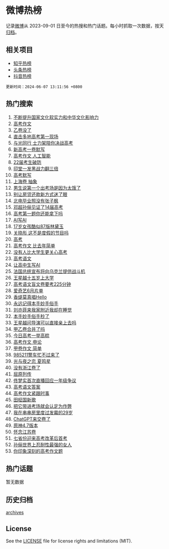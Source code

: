 # 微博热榜

记录[微博](https://www.weibo.com)从 2023-09-01 日至今的热搜和热门话题。每小时抓取一次数据，按天[归档](archives)。

## 相关项目

- [知乎热榜](https://github.com/hotarchive/zhihu)
- [头条热榜](https://github.com/hotarchive/toutiao)
- [抖音热榜](https://github.com/hotarchive/douyin)


`更新时间：2024-06-07 13:11:56 +0800`

## 热门搜索

1. [不断提升国家文化软实力和中华文化影响力](https://m.weibo.cn/search?containerid=100103type%3D1%26t%3D10%26q%3D%23%E4%B8%8D%E6%96%AD%E6%8F%90%E5%8D%87%E5%9B%BD%E5%AE%B6%E6%96%87%E5%8C%96%E8%BD%AF%E5%AE%9E%E5%8A%9B%E5%92%8C%E4%B8%AD%E5%8D%8E%E6%96%87%E5%8C%96%E5%BD%B1%E5%93%8D%E5%8A%9B%23&stream_entry_id=51&isnewpage=1&extparam=seat%3D1%26cate%3D10103%26q%3D%2523%25E4%25B8%258D%25E6%2596%25AD%25E6%258F%2590%25E5%258D%2587%25E5%259B%25BD%25E5%25AE%25B6%25E6%2596%2587%25E5%258C%2596%25E8%25BD%25AF%25E5%25AE%259E%25E5%258A%259B%25E5%2592%258C%25E4%25B8%25AD%25E5%258D%258E%25E6%2596%2587%25E5%258C%2596%25E5%25BD%25B1%25E5%2593%258D%25E5%258A%259B%2523%26pos%3D0%26filter_type%3Drealtimehot%26dgr%3D0%26c_type%3D51%26stream_entry_id%3D51%26display_time%3D1717737115%26pre_seqid%3D171773711509404143214)
1. [高考作文](https://m.weibo.cn/search?containerid=100103type%3D1%26t%3D10%26q%3D%23%E9%AB%98%E8%80%83%E4%BD%9C%E6%96%87%23&stream_entry_id=31&isnewpage=1&extparam=seat%3D1%26q%3D%2523%25E9%25AB%2598%25E8%2580%2583%25E4%25BD%259C%25E6%2596%2587%2523%26dgr%3D0%26c_type%3D31%26flag%3D4%26cate%3D5001%26realpos%3D1%26pos%3D0%26lcate%3D5001%26stream_entry_id%3D31%26filter_type%3Drealtimehot%26band_rank%3D1%26display_time%3D1717737115%26pre_seqid%3D171773711509404143214)
1. [乙卷没了](https://m.weibo.cn/search?containerid=100103type%3D1%26t%3D10%26q%3D%E4%B9%99%E5%8D%B7%E6%B2%A1%E4%BA%86&stream_entry_id=31&isnewpage=1&extparam=seat%3D1%26q%3D%25E4%25B9%2599%25E5%258D%25B7%25E6%25B2%25A1%25E4%25BA%2586%26dgr%3D0%26c_type%3D31%26flag%3D1%26cate%3D5001%26realpos%3D2%26pos%3D1%26lcate%3D5001%26stream_entry_id%3D31%26filter_type%3Drealtimehot%26band_rank%3D2%26display_time%3D1717737115%26pre_seqid%3D171773711509404143214)
1. [直击多地高考第一现场](https://m.weibo.cn/search?containerid=100103type%3D1%26t%3D10%26q%3D%23%E7%9B%B4%E5%87%BB%E5%A4%9A%E5%9C%B0%E9%AB%98%E8%80%83%E7%AC%AC%E4%B8%80%E7%8E%B0%E5%9C%BA%23&stream_entry_id=31&isnewpage=1&extparam=seat%3D1%26q%3D%2523%25E7%259B%25B4%25E5%2587%25BB%25E5%25A4%259A%25E5%259C%25B0%25E9%25AB%2598%25E8%2580%2583%25E7%25AC%25AC%25E4%25B8%2580%25E7%258E%25B0%25E5%259C%25BA%2523%26dgr%3D0%26c_type%3D31%26flag%3D0%26cate%3D5001%26realpos%3D3%26pos%3D2%26lcate%3D5001%26stream_entry_id%3D31%26filter_type%3Drealtimehot%26band_rank%3D3%26display_time%3D1717737115%26pre_seqid%3D171773711509404143214)
1. [与光同行 士力架陪你决战高考](https://m.weibo.cn/search?containerid=100103type%3D1%26t%3D10%26q%3D%23%E4%B8%8E%E5%85%89%E5%90%8C%E8%A1%8C+%E5%A3%AB%E5%8A%9B%E6%9E%B6%E9%99%AA%E4%BD%A0%E5%86%B3%E6%88%98%E9%AB%98%E8%80%83%23&stream_entry_id=31&isnewpage=1&extparam=seat%3D1%26is_ad_pos%3D1%26filter_type%3Drealtimehot%26dgr%3D0%26c_type%3D31%26adid%3D240513%26cate%3D5001%26band_rank%3D4%26topic_ad%3D1%26q%3D%2523%25E4%25B8%258E%25E5%2585%2589%25E5%2590%258C%25E8%25A1%258C%2520%25E5%25A3%25AB%25E5%258A%259B%25E6%259E%25B6%25E9%2599%25AA%25E4%25BD%25A0%25E5%2586%25B3%25E6%2588%2598%25E9%25AB%2598%25E8%2580%2583%2523%26stream_entry_id%3D31%26pos%3D3%26lcate%3D5001%26display_time%3D1717737115%26pre_seqid%3D171773711509404143214)
1. [新高考一卷默写](https://m.weibo.cn/search?containerid=100103type%3D1%26t%3D10%26q%3D%E6%96%B0%E9%AB%98%E8%80%83%E4%B8%80%E5%8D%B7%E9%BB%98%E5%86%99&stream_entry_id=31&isnewpage=1&extparam=seat%3D1%26q%3D%25E6%2596%25B0%25E9%25AB%2598%25E8%2580%2583%25E4%25B8%2580%25E5%258D%25B7%25E9%25BB%2598%25E5%2586%2599%26dgr%3D0%26c_type%3D31%26flag%3D1%26cate%3D5001%26realpos%3D4%26pos%3D4%26lcate%3D5001%26stream_entry_id%3D31%26filter_type%3Drealtimehot%26band_rank%3D4%26display_time%3D1717737115%26pre_seqid%3D171773711509404143214)
1. [高考作文 人工智能](https://m.weibo.cn/search?containerid=100103type%3D1%26t%3D10%26q%3D%E9%AB%98%E8%80%83%E4%BD%9C%E6%96%87+%E4%BA%BA%E5%B7%A5%E6%99%BA%E8%83%BD&stream_entry_id=31&isnewpage=1&extparam=seat%3D1%26q%3D%25E9%25AB%2598%25E8%2580%2583%25E4%25BD%259C%25E6%2596%2587%2520%25E4%25BA%25BA%25E5%25B7%25A5%25E6%2599%25BA%25E8%2583%25BD%26dgr%3D0%26c_type%3D31%26flag%3D0%26cate%3D5001%26realpos%3D5%26pos%3D5%26lcate%3D5001%26stream_entry_id%3D31%26filter_type%3Drealtimehot%26band_rank%3D5%26display_time%3D1717737115%26pre_seqid%3D171773711509404143214)
1. [22届考生破防](https://m.weibo.cn/search?containerid=100103type%3D1%26t%3D10%26q%3D22%E5%B1%8A%E8%80%83%E7%94%9F%E7%A0%B4%E9%98%B2&stream_entry_id=31&isnewpage=1&extparam=seat%3D1%26q%3D22%25E5%25B1%258A%25E8%2580%2583%25E7%2594%259F%25E7%25A0%25B4%25E9%2598%25B2%26dgr%3D0%26c_type%3D31%26flag%3D1%26cate%3D5001%26realpos%3D6%26pos%3D6%26lcate%3D5001%26stream_entry_id%3D31%26filter_type%3Drealtimehot%26band_rank%3D6%26display_time%3D1717737115%26pre_seqid%3D171773711509404143214)
1. [印堂一发黑战力翻三倍](https://m.weibo.cn/search?containerid=100103type%3D1%26t%3D10%26q%3D%23%E5%8D%B0%E5%A0%82%E4%B8%80%E5%8F%91%E9%BB%91%E6%88%98%E5%8A%9B%E7%BF%BB%E4%B8%89%E5%80%8D%23&stream_entry_id=31&isnewpage=1&extparam=seat%3D1%26is_ad_pos%3D1%26filter_type%3Drealtimehot%26dgr%3D0%26c_type%3D31%26adid%3D240562%26cate%3D5001%26band_rank%3D7%26topic_ad%3D1%26q%3D%2523%25E5%258D%25B0%25E5%25A0%2582%25E4%25B8%2580%25E5%258F%2591%25E9%25BB%2591%25E6%2588%2598%25E5%258A%259B%25E7%25BF%25BB%25E4%25B8%2589%25E5%2580%258D%2523%26stream_entry_id%3D31%26pos%3D7%26lcate%3D5001%26display_time%3D1717737115%26pre_seqid%3D171773711509404143214)
1. [高考默写](https://m.weibo.cn/search?containerid=100103type%3D1%26t%3D10%26q%3D%E9%AB%98%E8%80%83%E9%BB%98%E5%86%99&stream_entry_id=31&isnewpage=1&extparam=seat%3D1%26q%3D%25E9%25AB%2598%25E8%2580%2583%25E9%25BB%2598%25E5%2586%2599%26dgr%3D0%26c_type%3D31%26flag%3D1%26cate%3D5001%26realpos%3D7%26pos%3D8%26lcate%3D5001%26stream_entry_id%3D31%26filter_type%3Drealtimehot%26band_rank%3D7%26display_time%3D1717737115%26pre_seqid%3D171773711509404143214)
1. [上海卷 抽象](https://m.weibo.cn/search?containerid=100103type%3D1%26t%3D10%26q%3D%E4%B8%8A%E6%B5%B7%E5%8D%B7+%E6%8A%BD%E8%B1%A1&stream_entry_id=31&isnewpage=1&extparam=seat%3D1%26q%3D%25E4%25B8%258A%25E6%25B5%25B7%25E5%258D%25B7%2520%25E6%258A%25BD%25E8%25B1%25A1%26dgr%3D0%26c_type%3D31%26flag%3D1%26cate%3D5001%26realpos%3D8%26pos%3D9%26lcate%3D5001%26stream_entry_id%3D31%26filter_type%3Drealtimehot%26band_rank%3D8%26display_time%3D1717737115%26pre_seqid%3D171773711509404143214)
1. [男生说第一个出考场是因为太饿了](https://m.weibo.cn/search?containerid=100103type%3D1%26t%3D10%26q%3D%23%E7%94%B7%E7%94%9F%E8%AF%B4%E7%AC%AC%E4%B8%80%E4%B8%AA%E5%87%BA%E8%80%83%E5%9C%BA%E6%98%AF%E5%9B%A0%E4%B8%BA%E5%A4%AA%E9%A5%BF%E4%BA%86%23&stream_entry_id=31&isnewpage=1&extparam=seat%3D1%26q%3D%2523%25E7%2594%25B7%25E7%2594%259F%25E8%25AF%25B4%25E7%25AC%25AC%25E4%25B8%2580%25E4%25B8%25AA%25E5%2587%25BA%25E8%2580%2583%25E5%259C%25BA%25E6%2598%25AF%25E5%259B%25A0%25E4%25B8%25BA%25E5%25A4%25AA%25E9%25A5%25BF%25E4%25BA%2586%2523%26dgr%3D0%26c_type%3D31%26flag%3D1%26cate%3D5001%26realpos%3D9%26pos%3D10%26lcate%3D5001%26stream_entry_id%3D31%26filter_type%3Drealtimehot%26band_rank%3D9%26display_time%3D1717737115%26pre_seqid%3D171773711509404143214)
1. [别让房贷还款新方式迷了眼](https://m.weibo.cn/search?containerid=100103type%3D1%26t%3D10%26q%3D%23%E5%88%AB%E8%AE%A9%E6%88%BF%E8%B4%B7%E8%BF%98%E6%AC%BE%E6%96%B0%E6%96%B9%E5%BC%8F%E8%BF%B7%E4%BA%86%E7%9C%BC%23&stream_entry_id=31&isnewpage=1&extparam=seat%3D1%26q%3D%2523%25E5%2588%25AB%25E8%25AE%25A9%25E6%2588%25BF%25E8%25B4%25B7%25E8%25BF%2598%25E6%25AC%25BE%25E6%2596%25B0%25E6%2596%25B9%25E5%25BC%258F%25E8%25BF%25B7%25E4%25BA%2586%25E7%259C%25BC%2523%26dgr%3D0%26c_type%3D31%26flag%3D1%26cate%3D5001%26realpos%3D10%26pos%3D11%26lcate%3D5001%26stream_entry_id%3D31%26filter_type%3Drealtimehot%26band_rank%3D10%26display_time%3D1717737115%26pre_seqid%3D171773711509404143214)
1. [北电毕业照没有张子枫](https://m.weibo.cn/search?containerid=100103type%3D1%26t%3D10%26q%3D%23%E5%8C%97%E7%94%B5%E6%AF%95%E4%B8%9A%E7%85%A7%E6%B2%A1%E6%9C%89%E5%BC%A0%E5%AD%90%E6%9E%AB%23&stream_entry_id=31&isnewpage=1&extparam=seat%3D1%26q%3D%2523%25E5%258C%2597%25E7%2594%25B5%25E6%25AF%2595%25E4%25B8%259A%25E7%2585%25A7%25E6%25B2%25A1%25E6%259C%2589%25E5%25BC%25A0%25E5%25AD%2590%25E6%259E%25AB%2523%26dgr%3D0%26c_type%3D31%26flag%3D1%26cate%3D5001%26realpos%3D11%26pos%3D12%26lcate%3D5001%26stream_entry_id%3D31%26filter_type%3Drealtimehot%26band_rank%3D11%26display_time%3D1717737115%26pre_seqid%3D171773711509404143214)
1. [邓超孙俪见证了14届高考](https://m.weibo.cn/search?containerid=100103type%3D1%26t%3D10%26q%3D%23%E9%82%93%E8%B6%85%E5%AD%99%E4%BF%AA%E8%A7%81%E8%AF%81%E4%BA%8614%E5%B1%8A%E9%AB%98%E8%80%83%23&stream_entry_id=31&isnewpage=1&extparam=seat%3D1%26q%3D%2523%25E9%2582%2593%25E8%25B6%2585%25E5%25AD%2599%25E4%25BF%25AA%25E8%25A7%2581%25E8%25AF%2581%25E4%25BA%258614%25E5%25B1%258A%25E9%25AB%2598%25E8%2580%2583%2523%26dgr%3D0%26c_type%3D31%26flag%3D2%26cate%3D5001%26realpos%3D12%26pos%3D13%26lcate%3D5001%26stream_entry_id%3D31%26filter_type%3Drealtimehot%26band_rank%3D12%26display_time%3D1717737115%26pre_seqid%3D171773711509404143214)
1. [高考第一题你还能拿下吗](https://m.weibo.cn/search?containerid=100103type%3D1%26t%3D10%26q%3D%23%E9%AB%98%E8%80%83%E7%AC%AC%E4%B8%80%E9%A2%98%E4%BD%A0%E8%BF%98%E8%83%BD%E6%8B%BF%E4%B8%8B%E5%90%97%23&stream_entry_id=31&isnewpage=1&extparam=seat%3D1%26q%3D%2523%25E9%25AB%2598%25E8%2580%2583%25E7%25AC%25AC%25E4%25B8%2580%25E9%25A2%2598%25E4%25BD%25A0%25E8%25BF%2598%25E8%2583%25BD%25E6%258B%25BF%25E4%25B8%258B%25E5%2590%2597%2523%26dgr%3D0%26c_type%3D31%26flag%3D2%26cate%3D5001%26realpos%3D13%26pos%3D14%26lcate%3D5001%26stream_entry_id%3D31%26filter_type%3Drealtimehot%26band_rank%3D13%26display_time%3D1717737115%26pre_seqid%3D171773711509404143214)
1. [AI写AI](https://m.weibo.cn/search?containerid=100103type%3D1%26t%3D10%26q%3DAI%E5%86%99AI&stream_entry_id=31&isnewpage=1&extparam=seat%3D1%26q%3DAI%25E5%2586%2599AI%26dgr%3D0%26c_type%3D31%26flag%3D1%26cate%3D5001%26realpos%3D14%26pos%3D15%26lcate%3D5001%26stream_entry_id%3D31%26filter_type%3Drealtimehot%26band_rank%3D14%26display_time%3D1717737115%26pre_seqid%3D171773711509404143214)
1. [17岁女孩酷似87版林黛玉](https://m.weibo.cn/search?containerid=100103type%3D1%26t%3D10%26q%3D%2317%E5%B2%81%E5%A5%B3%E5%AD%A9%E9%85%B7%E4%BC%BC87%E7%89%88%E6%9E%97%E9%BB%9B%E7%8E%89%23&stream_entry_id=31&isnewpage=1&extparam=seat%3D1%26q%3D%252317%25E5%25B2%2581%25E5%25A5%25B3%25E5%25AD%25A9%25E9%2585%25B7%25E4%25BC%25BC87%25E7%2589%2588%25E6%259E%2597%25E9%25BB%259B%25E7%258E%2589%2523%26dgr%3D0%26c_type%3D31%26flag%3D0%26cate%3D5001%26realpos%3D15%26pos%3D16%26lcate%3D5001%26stream_entry_id%3D31%26filter_type%3Drealtimehot%26band_rank%3D15%26display_time%3D1717737115%26pre_seqid%3D171773711509404143214)
1. [关晓彤 这不是度假的节目吗](https://m.weibo.cn/search?containerid=100103type%3D1%26t%3D10%26q%3D%E5%85%B3%E6%99%93%E5%BD%A4+%E8%BF%99%E4%B8%8D%E6%98%AF%E5%BA%A6%E5%81%87%E7%9A%84%E8%8A%82%E7%9B%AE%E5%90%97&stream_entry_id=31&isnewpage=1&extparam=seat%3D1%26q%3D%25E5%2585%25B3%25E6%2599%2593%25E5%25BD%25A4%2520%25E8%25BF%2599%25E4%25B8%258D%25E6%2598%25AF%25E5%25BA%25A6%25E5%2581%2587%25E7%259A%2584%25E8%258A%2582%25E7%259B%25AE%25E5%2590%2597%26dgr%3D0%26c_type%3D31%26flag%3D1%26cate%3D5001%26realpos%3D16%26pos%3D17%26lcate%3D5001%26stream_entry_id%3D31%26filter_type%3Drealtimehot%26band_rank%3D16%26display_time%3D1717737115%26pre_seqid%3D171773711509404143214)
1. [高考](https://m.weibo.cn/search?containerid=100103type%3D1%26t%3D10%26q%3D%E9%AB%98%E8%80%83&stream_entry_id=31&isnewpage=1&extparam=seat%3D1%26q%3D%25E9%25AB%2598%25E8%2580%2583%26dgr%3D0%26c_type%3D31%26flag%3D0%26cate%3D5001%26realpos%3D17%26pos%3D18%26lcate%3D5001%26stream_entry_id%3D31%26filter_type%3Drealtimehot%26band_rank%3D17%26display_time%3D1717737115%26pre_seqid%3D171773711509404143214)
1. [高考作文 比去年简单](https://m.weibo.cn/search?containerid=100103type%3D1%26t%3D10%26q%3D%E9%AB%98%E8%80%83%E4%BD%9C%E6%96%87+%E6%AF%94%E5%8E%BB%E5%B9%B4%E7%AE%80%E5%8D%95&stream_entry_id=31&isnewpage=1&extparam=seat%3D1%26q%3D%25E9%25AB%2598%25E8%2580%2583%25E4%25BD%259C%25E6%2596%2587%2520%25E6%25AF%2594%25E5%258E%25BB%25E5%25B9%25B4%25E7%25AE%2580%25E5%258D%2595%26dgr%3D0%26c_type%3D31%26flag%3D1%26cate%3D5001%26realpos%3D18%26pos%3D19%26lcate%3D5001%26stream_entry_id%3D31%26filter_type%3Drealtimehot%26band_rank%3D18%26display_time%3D1717737115%26pre_seqid%3D171773711509404143214)
1. [没有人比大学生更关心高考](https://m.weibo.cn/search?containerid=100103type%3D1%26t%3D10%26q%3D%E6%B2%A1%E6%9C%89%E4%BA%BA%E6%AF%94%E5%A4%A7%E5%AD%A6%E7%94%9F%E6%9B%B4%E5%85%B3%E5%BF%83%E9%AB%98%E8%80%83&stream_entry_id=31&isnewpage=1&extparam=seat%3D1%26q%3D%25E6%25B2%25A1%25E6%259C%2589%25E4%25BA%25BA%25E6%25AF%2594%25E5%25A4%25A7%25E5%25AD%25A6%25E7%2594%259F%25E6%259B%25B4%25E5%2585%25B3%25E5%25BF%2583%25E9%25AB%2598%25E8%2580%2583%26dgr%3D0%26c_type%3D31%26flag%3D1%26cate%3D5001%26realpos%3D19%26pos%3D20%26lcate%3D5001%26stream_entry_id%3D31%26filter_type%3Drealtimehot%26band_rank%3D19%26display_time%3D1717737115%26pre_seqid%3D171773711509404143214)
1. [高考语文](https://m.weibo.cn/search?containerid=100103type%3D1%26t%3D10%26q%3D%E9%AB%98%E8%80%83%E8%AF%AD%E6%96%87&stream_entry_id=31&isnewpage=1&extparam=seat%3D1%26q%3D%25E9%25AB%2598%25E8%2580%2583%25E8%25AF%25AD%25E6%2596%2587%26dgr%3D0%26c_type%3D31%26flag%3D0%26cate%3D5001%26realpos%3D20%26pos%3D21%26lcate%3D5001%26stream_entry_id%3D31%26filter_type%3Drealtimehot%26band_rank%3D20%26display_time%3D1717737115%26pre_seqid%3D171773711509404143214)
1. [让高中生写AI](https://m.weibo.cn/search?containerid=100103type%3D1%26t%3D10%26q%3D%E8%AE%A9%E9%AB%98%E4%B8%AD%E7%94%9F%E5%86%99AI&stream_entry_id=31&isnewpage=1&extparam=seat%3D1%26q%3D%25E8%25AE%25A9%25E9%25AB%2598%25E4%25B8%25AD%25E7%2594%259F%25E5%2586%2599AI%26dgr%3D0%26c_type%3D31%26flag%3D1%26cate%3D5001%26realpos%3D21%26pos%3D22%26lcate%3D5001%26stream_entry_id%3D31%26filter_type%3Drealtimehot%26band_rank%3D21%26display_time%3D1717737115%26pre_seqid%3D171773711509404143214)
1. [法国总统宣布将向乌克兰提供战斗机](https://m.weibo.cn/search?containerid=100103type%3D1%26t%3D10%26q%3D%23%E6%B3%95%E5%9B%BD%E6%80%BB%E7%BB%9F%E5%AE%A3%E5%B8%83%E5%B0%86%E5%90%91%E4%B9%8C%E5%85%8B%E5%85%B0%E6%8F%90%E4%BE%9B%E6%88%98%E6%96%97%E6%9C%BA%23&stream_entry_id=31&isnewpage=1&extparam=seat%3D1%26q%3D%2523%25E6%25B3%2595%25E5%259B%25BD%25E6%2580%25BB%25E7%25BB%259F%25E5%25AE%25A3%25E5%25B8%2583%25E5%25B0%2586%25E5%2590%2591%25E4%25B9%258C%25E5%2585%258B%25E5%2585%25B0%25E6%258F%2590%25E4%25BE%259B%25E6%2588%2598%25E6%2596%2597%25E6%259C%25BA%2523%26dgr%3D0%26c_type%3D31%26flag%3D1%26cate%3D5001%26realpos%3D22%26pos%3D23%26lcate%3D5001%26stream_entry_id%3D31%26filter_type%3Drealtimehot%26band_rank%3D22%26display_time%3D1717737115%26pre_seqid%3D171773711509404143214)
1. [王星越十五岁上大学](https://m.weibo.cn/search?containerid=100103type%3D1%26t%3D10%26q%3D%23%E7%8E%8B%E6%98%9F%E8%B6%8A%E5%8D%81%E4%BA%94%E5%B2%81%E4%B8%8A%E5%A4%A7%E5%AD%A6%23&stream_entry_id=31&isnewpage=1&extparam=seat%3D1%26q%3D%2523%25E7%258E%258B%25E6%2598%259F%25E8%25B6%258A%25E5%258D%2581%25E4%25BA%2594%25E5%25B2%2581%25E4%25B8%258A%25E5%25A4%25A7%25E5%25AD%25A6%2523%26dgr%3D0%26c_type%3D31%26flag%3D0%26cate%3D5001%26realpos%3D23%26pos%3D24%26lcate%3D5001%26stream_entry_id%3D31%26filter_type%3Drealtimehot%26band_rank%3D23%26display_time%3D1717737115%26pre_seqid%3D171773711509404143214)
1. [高考语文盲文卷要考225分钟](https://m.weibo.cn/search?containerid=100103type%3D1%26t%3D10%26q%3D%23%E9%AB%98%E8%80%83%E8%AF%AD%E6%96%87%E7%9B%B2%E6%96%87%E5%8D%B7%E8%A6%81%E8%80%83225%E5%88%86%E9%92%9F%23&stream_entry_id=31&isnewpage=1&extparam=seat%3D1%26q%3D%2523%25E9%25AB%2598%25E8%2580%2583%25E8%25AF%25AD%25E6%2596%2587%25E7%259B%25B2%25E6%2596%2587%25E5%258D%25B7%25E8%25A6%2581%25E8%2580%2583225%25E5%2588%2586%25E9%2592%259F%2523%26dgr%3D0%26c_type%3D31%26flag%3D0%26cate%3D5001%26realpos%3D24%26pos%3D25%26lcate%3D5001%26stream_entry_id%3D31%26filter_type%3Drealtimehot%26band_rank%3D24%26display_time%3D1717737115%26pre_seqid%3D171773711509404143214)
1. [爱奇艺6月片单](https://m.weibo.cn/search?containerid=100103type%3D1%26t%3D10%26q%3D%23%E7%88%B1%E5%A5%87%E8%89%BA6%E6%9C%88%E7%89%87%E5%8D%95%23&stream_entry_id=31&isnewpage=1&extparam=seat%3D1%26q%3D%2523%25E7%2588%25B1%25E5%25A5%2587%25E8%2589%25BA6%25E6%259C%2588%25E7%2589%2587%25E5%258D%2595%2523%26dgr%3D0%26c_type%3D31%26flag%3D1%26cate%3D5001%26realpos%3D25%26pos%3D26%26lcate%3D5001%26stream_entry_id%3D31%26filter_type%3Drealtimehot%26band_rank%3D25%26display_time%3D1717737115%26pre_seqid%3D171773711509404143214)
1. [香缇莫真唱Hello](https://m.weibo.cn/search?containerid=100103type%3D1%26t%3D10%26q%3D%23%E9%A6%99%E7%BC%87%E8%8E%AB%E7%9C%9F%E5%94%B1Hello%23&stream_entry_id=31&isnewpage=1&extparam=seat%3D1%26q%3D%2523%25E9%25A6%2599%25E7%25BC%2587%25E8%258E%25AB%25E7%259C%259F%25E5%2594%25B1Hello%2523%26dgr%3D0%26c_type%3D31%26flag%3D1%26cate%3D5001%26realpos%3D26%26pos%3D27%26lcate%3D5001%26stream_entry_id%3D31%26filter_type%3Drealtimehot%26band_rank%3D26%26display_time%3D1717737115%26pre_seqid%3D171773711509404143214)
1. [永远记得本手妙手俗手](https://m.weibo.cn/search?containerid=100103type%3D1%26t%3D10%26q%3D%E6%B0%B8%E8%BF%9C%E8%AE%B0%E5%BE%97%E6%9C%AC%E6%89%8B%E5%A6%99%E6%89%8B%E4%BF%97%E6%89%8B&stream_entry_id=31&isnewpage=1&extparam=seat%3D1%26q%3D%25E6%25B0%25B8%25E8%25BF%259C%25E8%25AE%25B0%25E5%25BE%2597%25E6%259C%25AC%25E6%2589%258B%25E5%25A6%2599%25E6%2589%258B%25E4%25BF%2597%25E6%2589%258B%26dgr%3D0%26c_type%3D31%26flag%3D1%26cate%3D5001%26realpos%3D27%26pos%3D28%26lcate%3D5001%26stream_entry_id%3D31%26filter_type%3Drealtimehot%26band_rank%3D27%26display_time%3D1717737115%26pre_seqid%3D171773711509404143214)
1. [刘亦菲来我家附近我却在睡觉](https://m.weibo.cn/search?containerid=100103type%3D1%26t%3D10%26q%3D%23%E5%88%98%E4%BA%A6%E8%8F%B2%E6%9D%A5%E6%88%91%E5%AE%B6%E9%99%84%E8%BF%91%E6%88%91%E5%8D%B4%E5%9C%A8%E7%9D%A1%E8%A7%89%23&stream_entry_id=31&isnewpage=1&extparam=seat%3D1%26q%3D%2523%25E5%2588%2598%25E4%25BA%25A6%25E8%258F%25B2%25E6%259D%25A5%25E6%2588%2591%25E5%25AE%25B6%25E9%2599%2584%25E8%25BF%2591%25E6%2588%2591%25E5%258D%25B4%25E5%259C%25A8%25E7%259D%25A1%25E8%25A7%2589%2523%26dgr%3D0%26c_type%3D31%26flag%3D1%26cate%3D5001%26realpos%3D28%26pos%3D29%26lcate%3D5001%26stream_entry_id%3D31%26filter_type%3Drealtimehot%26band_rank%3D28%26display_time%3D1717737115%26pre_seqid%3D171773711509404143214)
1. [本手妙手俗手秒了](https://m.weibo.cn/search?containerid=100103type%3D1%26t%3D10%26q%3D%23%E6%9C%AC%E6%89%8B%E5%A6%99%E6%89%8B%E4%BF%97%E6%89%8B%E7%A7%92%E4%BA%86%23&stream_entry_id=31&isnewpage=1&extparam=seat%3D1%26q%3D%2523%25E6%259C%25AC%25E6%2589%258B%25E5%25A6%2599%25E6%2589%258B%25E4%25BF%2597%25E6%2589%258B%25E7%25A7%2592%25E4%25BA%2586%2523%26dgr%3D0%26c_type%3D31%26flag%3D1%26cate%3D5001%26realpos%3D29%26pos%3D30%26lcate%3D5001%26stream_entry_id%3D31%26filter_type%3Drealtimehot%26band_rank%3D29%26display_time%3D1717737115%26pre_seqid%3D171773711509404143214)
1. [王星越问导演可以直接亲上去吗](https://m.weibo.cn/search?containerid=100103type%3D1%26t%3D10%26q%3D%23%E7%8E%8B%E6%98%9F%E8%B6%8A%E9%97%AE%E5%AF%BC%E6%BC%94%E5%8F%AF%E4%BB%A5%E7%9B%B4%E6%8E%A5%E4%BA%B2%E4%B8%8A%E5%8E%BB%E5%90%97%23&stream_entry_id=31&isnewpage=1&extparam=seat%3D1%26q%3D%2523%25E7%258E%258B%25E6%2598%259F%25E8%25B6%258A%25E9%2597%25AE%25E5%25AF%25BC%25E6%25BC%2594%25E5%258F%25AF%25E4%25BB%25A5%25E7%259B%25B4%25E6%258E%25A5%25E4%25BA%25B2%25E4%25B8%258A%25E5%258E%25BB%25E5%2590%2597%2523%26dgr%3D0%26c_type%3D31%26flag%3D0%26cate%3D5001%26realpos%3D30%26pos%3D31%26lcate%3D5001%26stream_entry_id%3D31%26filter_type%3Drealtimehot%26band_rank%3D30%26display_time%3D1717737115%26pre_seqid%3D171773711509404143214)
1. [甲乙卷合并了吗](https://m.weibo.cn/search?containerid=100103type%3D1%26t%3D10%26q%3D%23%E7%94%B2%E4%B9%99%E5%8D%B7%E5%90%88%E5%B9%B6%E4%BA%86%E5%90%97%23&stream_entry_id=31&isnewpage=1&extparam=seat%3D1%26q%3D%2523%25E7%2594%25B2%25E4%25B9%2599%25E5%258D%25B7%25E5%2590%2588%25E5%25B9%25B6%25E4%25BA%2586%25E5%2590%2597%2523%26dgr%3D0%26c_type%3D31%26flag%3D1%26cate%3D5001%26realpos%3D31%26pos%3D32%26lcate%3D5001%26stream_entry_id%3D31%26filter_type%3Drealtimehot%26band_rank%3D31%26display_time%3D1717737115%26pre_seqid%3D171773711509404143214)
1. [今日高考一举高粽](https://m.weibo.cn/search?containerid=100103type%3D1%26t%3D10%26q%3D%23%E4%BB%8A%E6%97%A5%E9%AB%98%E8%80%83%E4%B8%80%E4%B8%BE%E9%AB%98%E7%B2%BD%23&stream_entry_id=31&isnewpage=1&extparam=seat%3D1%26q%3D%2523%25E4%25BB%258A%25E6%2597%25A5%25E9%25AB%2598%25E8%2580%2583%25E4%25B8%2580%25E4%25B8%25BE%25E9%25AB%2598%25E7%25B2%25BD%2523%26dgr%3D0%26c_type%3D31%26flag%3D32768%26cate%3D5001%26realpos%3D32%26pos%3D33%26lcate%3D5001%26stream_entry_id%3D31%26filter_type%3Drealtimehot%26band_rank%3D32%26display_time%3D1717737115%26pre_seqid%3D171773711509404143214)
1. [高考作文 申论](https://m.weibo.cn/search?containerid=100103type%3D1%26t%3D10%26q%3D%E9%AB%98%E8%80%83%E4%BD%9C%E6%96%87+%E7%94%B3%E8%AE%BA&stream_entry_id=31&isnewpage=1&extparam=seat%3D1%26q%3D%25E9%25AB%2598%25E8%2580%2583%25E4%25BD%259C%25E6%2596%2587%2520%25E7%2594%25B3%25E8%25AE%25BA%26dgr%3D0%26c_type%3D31%26flag%3D1%26cate%3D5001%26realpos%3D33%26pos%3D34%26lcate%3D5001%26stream_entry_id%3D31%26filter_type%3Drealtimehot%26band_rank%3D33%26display_time%3D1717737115%26pre_seqid%3D171773711509404143214)
1. [甲卷作文 简单](https://m.weibo.cn/search?containerid=100103type%3D1%26t%3D10%26q%3D%E7%94%B2%E5%8D%B7%E4%BD%9C%E6%96%87+%E7%AE%80%E5%8D%95&stream_entry_id=31&isnewpage=1&extparam=seat%3D1%26q%3D%25E7%2594%25B2%25E5%258D%25B7%25E4%25BD%259C%25E6%2596%2587%2520%25E7%25AE%2580%25E5%258D%2595%26dgr%3D0%26c_type%3D31%26flag%3D1%26cate%3D5001%26realpos%3D34%26pos%3D35%26lcate%3D5001%26stream_entry_id%3D31%26filter_type%3Drealtimehot%26band_rank%3D34%26display_time%3D1717737115%26pre_seqid%3D171773711509404143214)
1. [985211警车忙不过来了](https://m.weibo.cn/search?containerid=100103type%3D1%26t%3D10%26q%3D%23985211%E8%AD%A6%E8%BD%A6%E5%BF%99%E4%B8%8D%E8%BF%87%E6%9D%A5%E4%BA%86%23&stream_entry_id=31&isnewpage=1&extparam=seat%3D1%26q%3D%2523985211%25E8%25AD%25A6%25E8%25BD%25A6%25E5%25BF%2599%25E4%25B8%258D%25E8%25BF%2587%25E6%259D%25A5%25E4%25BA%2586%2523%26dgr%3D0%26c_type%3D31%26flag%3D0%26cate%3D5001%26realpos%3D35%26pos%3D36%26lcate%3D5001%26stream_entry_id%3D31%26filter_type%3Drealtimehot%26band_rank%3D35%26display_time%3D1717737115%26pre_seqid%3D171773711509404143214)
1. [光与夜之恋 夏鸣星](https://m.weibo.cn/search?containerid=100103type%3D1%26t%3D10%26q%3D%E5%85%89%E4%B8%8E%E5%A4%9C%E4%B9%8B%E6%81%8B+%E5%A4%8F%E9%B8%A3%E6%98%9F&stream_entry_id=31&isnewpage=1&extparam=seat%3D1%26q%3D%25E5%2585%2589%25E4%25B8%258E%25E5%25A4%259C%25E4%25B9%258B%25E6%2581%258B%2520%25E5%25A4%258F%25E9%25B8%25A3%25E6%2598%259F%26dgr%3D0%26c_type%3D31%26flag%3D1%26cate%3D5001%26realpos%3D36%26pos%3D37%26lcate%3D5001%26stream_entry_id%3D31%26filter_type%3Drealtimehot%26band_rank%3D36%26display_time%3D1717737115%26pre_seqid%3D171773711509404143214)
1. [没有浙江卷了](https://m.weibo.cn/search?containerid=100103type%3D1%26t%3D10%26q%3D%23%E6%B2%A1%E6%9C%89%E6%B5%99%E6%B1%9F%E5%8D%B7%E4%BA%86%23&stream_entry_id=31&isnewpage=1&extparam=seat%3D1%26q%3D%2523%25E6%25B2%25A1%25E6%259C%2589%25E6%25B5%2599%25E6%25B1%259F%25E5%258D%25B7%25E4%25BA%2586%2523%26dgr%3D0%26c_type%3D31%26flag%3D1%26cate%3D5001%26realpos%3D37%26pos%3D38%26lcate%3D5001%26stream_entry_id%3D31%26filter_type%3Drealtimehot%26band_rank%3D37%26display_time%3D1717737115%26pre_seqid%3D171773711509404143214)
1. [屈原列传](https://m.weibo.cn/search?containerid=100103type%3D1%26t%3D10%26q%3D%E5%B1%88%E5%8E%9F%E5%88%97%E4%BC%A0&stream_entry_id=31&isnewpage=1&extparam=seat%3D1%26q%3D%25E5%25B1%2588%25E5%258E%259F%25E5%2588%2597%25E4%25BC%25A0%26dgr%3D0%26c_type%3D31%26flag%3D1%26cate%3D5001%26realpos%3D38%26pos%3D39%26lcate%3D5001%26stream_entry_id%3D31%26filter_type%3Drealtimehot%26band_rank%3D38%26display_time%3D1717737115%26pre_seqid%3D171773711509404143214)
1. [佟梦实首次直播回应一年级争议](https://m.weibo.cn/search?containerid=100103type%3D1%26t%3D10%26q%3D%23%E4%BD%9F%E6%A2%A6%E5%AE%9E%E9%A6%96%E6%AC%A1%E7%9B%B4%E6%92%AD%E5%9B%9E%E5%BA%94%E4%B8%80%E5%B9%B4%E7%BA%A7%E4%BA%89%E8%AE%AE%23&stream_entry_id=31&isnewpage=1&extparam=seat%3D1%26q%3D%2523%25E4%25BD%259F%25E6%25A2%25A6%25E5%25AE%259E%25E9%25A6%2596%25E6%25AC%25A1%25E7%259B%25B4%25E6%2592%25AD%25E5%259B%259E%25E5%25BA%2594%25E4%25B8%2580%25E5%25B9%25B4%25E7%25BA%25A7%25E4%25BA%2589%25E8%25AE%25AE%2523%26dgr%3D0%26c_type%3D31%26flag%3D0%26cate%3D5001%26realpos%3D39%26pos%3D40%26lcate%3D5001%26stream_entry_id%3D31%26filter_type%3Drealtimehot%26band_rank%3D39%26display_time%3D1717737115%26pre_seqid%3D171773711509404143214)
1. [高考语文答案](https://m.weibo.cn/search?containerid=100103type%3D1%26t%3D10%26q%3D%E9%AB%98%E8%80%83%E8%AF%AD%E6%96%87%E7%AD%94%E6%A1%88&stream_entry_id=31&isnewpage=1&extparam=seat%3D1%26q%3D%25E9%25AB%2598%25E8%2580%2583%25E8%25AF%25AD%25E6%2596%2587%25E7%25AD%2594%25E6%25A1%2588%26dgr%3D0%26c_type%3D31%26flag%3D1%26cate%3D5001%26realpos%3D40%26pos%3D41%26lcate%3D5001%26stream_entry_id%3D31%26filter_type%3Drealtimehot%26band_rank%3D40%26display_time%3D1717737115%26pre_seqid%3D171773711509404143214)
1. [高考作文紧跟时事](https://m.weibo.cn/search?containerid=100103type%3D1%26t%3D10%26q%3D%E9%AB%98%E8%80%83%E4%BD%9C%E6%96%87%E7%B4%A7%E8%B7%9F%E6%97%B6%E4%BA%8B&stream_entry_id=31&isnewpage=1&extparam=seat%3D1%26q%3D%25E9%25AB%2598%25E8%2580%2583%25E4%25BD%259C%25E6%2596%2587%25E7%25B4%25A7%25E8%25B7%259F%25E6%2597%25B6%25E4%25BA%258B%26dgr%3D0%26c_type%3D31%26flag%3D1%26cate%3D5001%26realpos%3D41%26pos%3D42%26lcate%3D5001%26stream_entry_id%3D31%26filter_type%3Drealtimehot%26band_rank%3D41%26display_time%3D1717737115%26pre_seqid%3D171773711509404143214)
1. [田柾国新歌](https://m.weibo.cn/search?containerid=100103type%3D1%26t%3D10%26q%3D%E7%94%B0%E6%9F%BE%E5%9B%BD%E6%96%B0%E6%AD%8C&stream_entry_id=31&isnewpage=1&extparam=seat%3D1%26q%3D%25E7%2594%25B0%25E6%259F%25BE%25E5%259B%25BD%25E6%2596%25B0%25E6%25AD%258C%26dgr%3D0%26c_type%3D31%26flag%3D1%26cate%3D5001%26realpos%3D42%26pos%3D43%26lcate%3D5001%26stream_entry_id%3D31%26filter_type%3Drealtimehot%26band_rank%3D42%26display_time%3D1717737115%26pre_seqid%3D171773711509404143214)
1. [把它带进考场就会认定为作弊](https://m.weibo.cn/search?containerid=100103type%3D1%26t%3D10%26q%3D%23%E6%8A%8A%E5%AE%83%E5%B8%A6%E8%BF%9B%E8%80%83%E5%9C%BA%E5%B0%B1%E4%BC%9A%E8%AE%A4%E5%AE%9A%E4%B8%BA%E4%BD%9C%E5%BC%8A%23&stream_entry_id=31&isnewpage=1&extparam=seat%3D1%26q%3D%2523%25E6%258A%258A%25E5%25AE%2583%25E5%25B8%25A6%25E8%25BF%259B%25E8%2580%2583%25E5%259C%25BA%25E5%25B0%25B1%25E4%25BC%259A%25E8%25AE%25A4%25E5%25AE%259A%25E4%25B8%25BA%25E4%25BD%259C%25E5%25BC%258A%2523%26dgr%3D0%26c_type%3D31%26flag%3D1%26cate%3D5001%26realpos%3D43%26pos%3D44%26lcate%3D5001%26stream_entry_id%3D31%26filter_type%3Drealtimehot%26band_rank%3D43%26display_time%3D1717737115%26pre_seqid%3D171773711509404143214)
1. [我在串串房里度过发霉的29岁](https://m.weibo.cn/search?containerid=100103type%3D1%26t%3D10%26q%3D%23%E6%88%91%E5%9C%A8%E4%B8%B2%E4%B8%B2%E6%88%BF%E9%87%8C%E5%BA%A6%E8%BF%87%E5%8F%91%E9%9C%89%E7%9A%8429%E5%B2%81%23&stream_entry_id=31&isnewpage=1&extparam=seat%3D1%26q%3D%2523%25E6%2588%2591%25E5%259C%25A8%25E4%25B8%25B2%25E4%25B8%25B2%25E6%2588%25BF%25E9%2587%258C%25E5%25BA%25A6%25E8%25BF%2587%25E5%258F%2591%25E9%259C%2589%25E7%259A%258429%25E5%25B2%2581%2523%26dgr%3D0%26c_type%3D31%26flag%3D0%26cate%3D5001%26realpos%3D44%26pos%3D45%26lcate%3D5001%26stream_entry_id%3D31%26filter_type%3Drealtimehot%26band_rank%3D44%26display_time%3D1717737115%26pre_seqid%3D171773711509404143214)
1. [ChatGPT来交卷了](https://m.weibo.cn/search?containerid=100103type%3D1%26t%3D10%26q%3D%23ChatGPT%E6%9D%A5%E4%BA%A4%E5%8D%B7%E4%BA%86%23&stream_entry_id=31&isnewpage=1&extparam=seat%3D1%26q%3D%2523ChatGPT%25E6%259D%25A5%25E4%25BA%25A4%25E5%258D%25B7%25E4%25BA%2586%2523%26dgr%3D0%26c_type%3D31%26flag%3D1%26cate%3D5001%26realpos%3D45%26pos%3D46%26lcate%3D5001%26stream_entry_id%3D31%26filter_type%3Drealtimehot%26band_rank%3D45%26display_time%3D1717737115%26pre_seqid%3D171773711509404143214)
1. [原神4.7版本](https://m.weibo.cn/search?containerid=100103type%3D1%26t%3D10%26q%3D%23%E5%8E%9F%E7%A5%9E4.7%E7%89%88%E6%9C%AC%23&stream_entry_id=31&isnewpage=1&extparam=seat%3D1%26q%3D%2523%25E5%258E%259F%25E7%25A5%259E4.7%25E7%2589%2588%25E6%259C%25AC%2523%26dgr%3D0%26c_type%3D31%26flag%3D1%26cate%3D5001%26realpos%3D46%26pos%3D47%26lcate%3D5001%26stream_entry_id%3D31%26filter_type%3Drealtimehot%26band_rank%3D46%26display_time%3D1717737115%26pre_seqid%3D171773711509404143214)
1. [怀念江苏卷](https://m.weibo.cn/search?containerid=100103type%3D1%26t%3D10%26q%3D%E6%80%80%E5%BF%B5%E6%B1%9F%E8%8B%8F%E5%8D%B7&stream_entry_id=31&isnewpage=1&extparam=seat%3D1%26q%3D%25E6%2580%2580%25E5%25BF%25B5%25E6%25B1%259F%25E8%258B%258F%25E5%258D%25B7%26dgr%3D0%26c_type%3D31%26flag%3D1%26cate%3D5001%26realpos%3D47%26pos%3D48%26lcate%3D5001%26stream_entry_id%3D31%26filter_type%3Drealtimehot%26band_rank%3D47%26display_time%3D1717737115%26pre_seqid%3D171773711509404143214)
1. [七省份迎来高考改革后首考](https://m.weibo.cn/search?containerid=100103type%3D1%26t%3D10%26q%3D%23%E4%B8%83%E7%9C%81%E4%BB%BD%E8%BF%8E%E6%9D%A5%E9%AB%98%E8%80%83%E6%94%B9%E9%9D%A9%E5%90%8E%E9%A6%96%E8%80%83%23&stream_entry_id=31&isnewpage=1&extparam=seat%3D1%26q%3D%2523%25E4%25B8%2583%25E7%259C%2581%25E4%25BB%25BD%25E8%25BF%258E%25E6%259D%25A5%25E9%25AB%2598%25E8%2580%2583%25E6%2594%25B9%25E9%259D%25A9%25E5%2590%258E%25E9%25A6%2596%25E8%2580%2583%2523%26dgr%3D0%26c_type%3D31%26flag%3D1%26cate%3D5001%26realpos%3D48%26pos%3D49%26lcate%3D5001%26stream_entry_id%3D31%26filter_type%3Drealtimehot%26band_rank%3D48%26display_time%3D1717737115%26pre_seqid%3D171773711509404143214)
1. [孙俪世界上忍耐性最强的女人](https://m.weibo.cn/search?containerid=100103type%3D1%26t%3D10%26q%3D%23%E5%AD%99%E4%BF%AA%E4%B8%96%E7%95%8C%E4%B8%8A%E5%BF%8D%E8%80%90%E6%80%A7%E6%9C%80%E5%BC%BA%E7%9A%84%E5%A5%B3%E4%BA%BA%23&stream_entry_id=31&isnewpage=1&extparam=seat%3D1%26q%3D%2523%25E5%25AD%2599%25E4%25BF%25AA%25E4%25B8%2596%25E7%2595%258C%25E4%25B8%258A%25E5%25BF%258D%25E8%2580%2590%25E6%2580%25A7%25E6%259C%2580%25E5%25BC%25BA%25E7%259A%2584%25E5%25A5%25B3%25E4%25BA%25BA%2523%26dgr%3D0%26c_type%3D31%26flag%3D0%26cate%3D5001%26realpos%3D49%26pos%3D50%26lcate%3D5001%26stream_entry_id%3D31%26filter_type%3Drealtimehot%26band_rank%3D49%26display_time%3D1717737115%26pre_seqid%3D171773711509404143214)
1. [你印象深刻的高考作文题](https://m.weibo.cn/search?containerid=100103type%3D1%26t%3D10%26q%3D%23%E4%BD%A0%E5%8D%B0%E8%B1%A1%E6%B7%B1%E5%88%BB%E7%9A%84%E9%AB%98%E8%80%83%E4%BD%9C%E6%96%87%E9%A2%98%23&stream_entry_id=31&isnewpage=1&extparam=seat%3D1%26q%3D%2523%25E4%25BD%25A0%25E5%258D%25B0%25E8%25B1%25A1%25E6%25B7%25B1%25E5%2588%25BB%25E7%259A%2584%25E9%25AB%2598%25E8%2580%2583%25E4%25BD%259C%25E6%2596%2587%25E9%25A2%2598%2523%26dgr%3D0%26c_type%3D31%26flag%3D1%26cate%3D5001%26realpos%3D50%26pos%3D51%26lcate%3D5001%26stream_entry_id%3D31%26filter_type%3Drealtimehot%26band_rank%3D50%26display_time%3D1717737115%26pre_seqid%3D171773711509404143214)

## 热门话题

暂无数据

## 历史归档

[archives](archives)

## License

See the [LICENSE](LICENSE) file for license rights and limitations (MIT).

